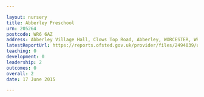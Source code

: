 ```yaml
---

layout: nursery
title: Abberley Preschool
urn: 205264
postcode: WR6 6AZ
address: Abberley Village Hall, Clows Top Road, Abberley, WORCESTER, WR6 6AZ
latestReportUrl: https://reports.ofsted.gov.uk/provider/files/2494039/urn/205264.pdf
teaching: 0
development: 0
leadership: 2
outcomes: 0
overall: 2
date: 17 June 2015

---
```

